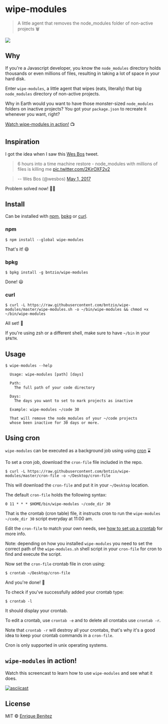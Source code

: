 # wipe-modules

> A little agent that removes the node_modules folder of non-active projects 🗑️

![](agent-gir.gif)


## Why

If you're a Javascript developer, you know the `node_modules` directory holds thousands or even millions of files, resulting in taking a lot of space in your hard disk.

Enter `wipe-modules`, a little agent that wipes (eats, literally) that big `node_modules` directory of non-active projects.

Why in Earth would you want to have those monster-sized `node_modules` folders on inactive projects? You got your `package.json` to recreate it whenever you want, right?

[Watch wipe-modules in action!](https://github.com/bntzio/wipe-modules#wipe-modules-in-action) 📺


## Inspiration

I got the idea when I saw this [Wes Bos](https://twitter.com/wesbos) tweet.

> 6 hours into a time machine restore - node_modules with millions of files is killing me [pic.twitter.com/2KirOXF2v2](https://t.co/2KirOXF2v2)

> -- Wes Bos (@wesbos) [May 1, 2017](https://twitter.com/wesbos/status/859128736989544448)

Problem solved now! 🎉🎊


## Install

Can be installed with [npm](https://www.npmjs.com/), [bpkg](http://www.bpkg.io/) or [curl](https://curl.haxx.se/).

### npm

```console
$ npm install --global wipe-modules
```

That's it! 😄

### bpkg

```console
$ bpkg install -g bntzio/wipe-modules
```

Done! 😃

### curl

```console
$ curl -L https://raw.githubusercontent.com/bntzio/wipe-modules/master/wipe-modules.sh -o ~/bin/wipe-modules && chmod +x ~/bin/wipe-modules
```

All set! 🙂

If you're using zsh or a different shell, make sure to have `~/bin` in your `$PATH`.

## Usage

```
$ wipe-modules --help

  Usage: wipe-modules [path] [days]

  Path:
    The full path of your code directory

  Days:
    The days you want to set to mark projects as inactive

  Example: wipe-modules ~/code 30

  That will remove the node_modules of your ~/code projects
  whose been inactive for 30 days or more.
```


## Using cron

`wipe-modules` can be executed as a background job using using [cron](https://en.wikipedia.org/wiki/Cron) ⌛

To set a cron job, download the `cron-file` file included in the repo.

```
$ curl -L https://raw.githubusercontent.com/bntzio/wipe-modules/master/cron-file -o ~/Desktop/cron-file
```

This will download the `cron-file` and put it in your `~/Desktop` location.

The default `cron-file` holds the following syntax:

`0 11 * * * $HOME/bin/wipe-modules ~/code_dir 30`

That is the crontab (cron table) file, it instructs cron to run the `wipe-modules ~/code_dir 30` script everyday at 11:00 am.

Edit the `cron-file` to match your own needs, see [how to set up a crontab](https://en.wikipedia.org/wiki/Cron#Overview) for more info.

Note: depending on how you installed `wipe-modules` you need to set the correct path of the `wipe-modules.sh` shell script in your `cron-file` for cron to find and execute the script.

Now set the `cron-file` crontab file in cron using:

```
$ crontab ~/Desktop/cron-file
```

And you're done! 👏

To check if you've successfully added your crontab type:

```
$ crontab -l
```

It should display your crontab.

To edit a crontab, use `crontab -e` and to delete all crontabs use `crontab -r`.

Note that `crontab -r` will destroy all your crontabs, that's why it's a good idea to keep your crontab commands in a `cron-file`.

Cron is only supported in unix operating systems.


## `wipe-modules` in action!

Watch this screencast to learn how to use `wipe-modules` and see what it does.

[![asciicast](https://asciinema.org/a/119319.png)](https://asciinema.org/a/119319)


## License

MIT © [Enrique Benitez](https://bntz.io)
